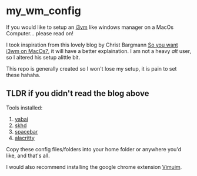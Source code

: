 # my_wm_config

If you would like to setup an [i3vm](https://i3wm.org/) like windows manager on a MacOs Computer... please read on!

I took inspiration from this lovely blog by Christ Bargmann [So you want i3wm on MacOs?](https://cbrgm.net/so-you-want-i3wm-on-macos/), it will have a better explaination. I am not a heavy *alt* user, so I altered his setup alittle bit.

This repo is generally created so I won't lose my setup, it is pain to set these hahaha.

## TLDR if you didn't read the blog above

Tools installed:
1. [yabai](https://github.com/koekeishiya/yabai)
2. [skhd](https://github.com/koekeishiya/skhd)
3. [spacebar](https://github.com/cmacrae/spacebar)
4. [alacritty](https://github.com/alacritty/alacritty)

Copy these config files/folders into your home folder or anywhere you'd like, and that's all.

I would also recommend installing the google chrome extension [Vimuim](https://chromewebstore.google.com/detail/vimium/dbepggeogbaibhgnhhndojpepiihcmeb?pli=1).
